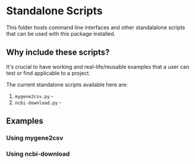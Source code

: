 # Standalone Scripts
This folder hosts command line interfaces and other standalalone scripts
that can be used with this package installed.


## Why include these scripts?

It's crucial to have working and real-life/reusable examples that a user 
can test or find applicable to a project.

The current standalone scripts available here are:
1. `mygene2csv.py` -
2. `ncbi-download.py` - 


## Examples


### Using mygene2csv


### Using ncbi-download